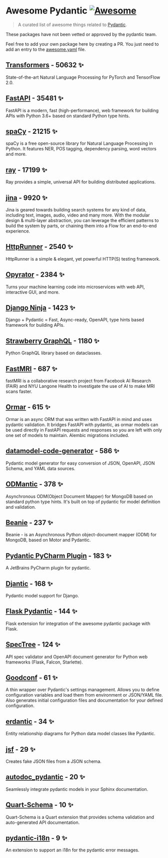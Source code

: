 # Awesome Pydantic [![Awesome](https://awesome.re/badge-flat.svg)](https://github.com/sindresorhus/awesome)

> A curated list of awesome things related to [Pydantic](https://pydantic-docs.helpmanual.io/).

These packages have not been vetted or approved by the pydantic team.

Feel free to add your own package here by creating a PR. You just need to add an entry to the [awesome.yaml](./awesome.yaml) file.


## [Transformers](https://github.com/huggingface/transformers) - 50632 ✨

State-of-the-art Natural Language Processing for PyTorch and TensorFlow 2.0.

## [FastAPI](https://github.com/tiangolo/fastapi) - 35481 ✨

FastAPI is a modern, fast (high-performance), web framework for building APIs with Python 3.6+ based on standard Python type hints.

## [spaCy](https://github.com/explosion/spaCy) - 21215 ✨

spaCy is a free open-source library for Natural Language Processing in Python. It features NER, POS tagging, dependency parsing, word vectors and more.

## [ray](https://github.com/ray-project/ray) - 17199 ✨

Ray provides a simple, universal API for building distributed applications.

## [jina](https://github.com/jina-ai/jina) - 9920 ✨

Jina is geared towards building search systems for any kind of data, including text, images, audio, video and many more. With the modular design & multi-layer abstraction, you can leverage the efficient patterns to build the system by parts, or chaining them into a Flow for an end-to-end experience.

## [HttpRunner](https://github.com/httprunner/httprunner) - 2540 ✨

HttpRunner is a simple & elegant, yet powerful HTTP(S) testing framework.

## [Opyrator](https://github.com/ml-tooling/opyrator) - 2384 ✨

Turns your machine learning code into microservices with web API, interactive GUI, and more.

## [Django Ninja](https://github.com/vitalik/django-ninja) - 1423 ✨

Django + Pydantic = Fast, Async-ready, OpenAPI, type hints based framework for building APIs.

## [Strawberry GraphQL](https://github.com/strawberry-graphql/strawberry) - 1180 ✨

Python GraphQL library based on dataclasses.

## [FastMRI](https://github.com/facebookresearch/fastMRI) - 687 ✨

fastMRI is a collaborative research project from Facebook AI Research (FAIR) and NYU Langone Health to investigate the use of AI to make MRI scans faster.

## [Ormar](https://github.com/collerek/ormar) - 615 ✨

Ormar is an async ORM that was written with FastAPI in mind and uses pydantic validation. It bridges FastAPI with pydantic, as ormar models can be used directly in FastAPI requests and responses so you are left with only one set of models to maintain. Alembic migrations included.

## [datamodel-code-generator](https://github.com/koxudaxi/datamodel-code-generator) - 586 ✨

Pydantic model generator for easy conversion of JSON, OpenAPI, JSON Schema, and YAML data sources.

## [ODMantic](https://github.com/art049/odmantic) - 378 ✨

Asynchronous ODM(Object Document Mapper) for MongoDB based on standard python type hints. It's built on top of pydantic for model definition and validation.

## [Beanie](https://github.com/roman-right/beanie) - 237 ✨

Beanie - is an Asynchronous Python object-document mapper (ODM) for MongoDB, based on Motor and Pydantic.

## [Pydantic PyCharm Plugin](https://github.com/koxudaxi/pydantic-pycharm-plugin) - 183 ✨

A JetBrains PyCharm plugin for pydantic.

## [Djantic](https://github.com/jordaneremieff/djantic) - 168 ✨

Pydantic model support for Django.

## [Flask Pydantic](https://github.com/bauerji/flask_pydantic) - 144 ✨

Flask extension for integration of the awesome pydantic package with Flask.

## [SpecTree](https://github.com/0b01001001/spectree) - 124 ✨

API spec validator and OpenAPI document generator for Python web frameworks (Flask, Falcon, Starlette).

## [Goodconf](https://github.com/lincolnloop/goodconf) - 61 ✨

A thin wrapper over Pydantic's settings management. Allows you to define configuration variables and load them from environment or JSON/YAML file. Also generates initial configuration files and documentation for your defined configuration.

## [erdantic](https://github.com/drivendataorg/erdantic) - 34 ✨

Entity relationship diagrams for Python data model classes like Pydantic.

## [jsf](https://github.com/ghandic/jsf) - 29 ✨

Creates fake JSON files from a JSON schema.

## [autodoc_pydantic](https://github.com/mansenfranzen/autodoc_pydantic) - 20 ✨

Seamlessly integrate pydantic models in your Sphinx documentation.

## [Quart-Schema](https://gitlab.com/pgjones/quart-schema) - 10 ✨

Quart-Schema is a Quart extension that provides schema validation and auto-generated API documentation.

## [pydantic-i18n](https://github.com/boardpack/pydantic-i18n) - 9 ✨

An extension to support an i18n for the pydantic error messages.
